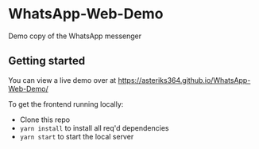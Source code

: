 # WhatsApp-Web-Demo
Demo copy of the WhatsApp messenger

## Getting started
You can view a live demo over at https://asteriks364.github.io/WhatsApp-Web-Demo/

To get the frontend running locally:

- Clone this repo
- `yarn install` to install all req'd dependencies
- `yarn start` to start the local server